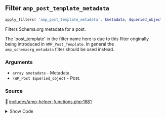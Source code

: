 ## Filter `amp_post_template_metadata`

```php
apply_filters( 'amp_post_template_metadata', $metadata, $queried_object );
```

Filters Schema.org metadata for a post.

The &#039;post_template&#039; in the filter name here is due to this filter originally being introduced in `AMP_Post_Template`. In general the `amp_schemaorg_metadata` filter should be used instead.

### Arguments

* `array $metadata` - Metadata.
* `\WP_Post $queried_object` - Post.

### Source

:link: [includes/amp-helper-functions.php:1681](/includes/amp-helper-functions.php#L1681)

<details>
<summary>Show Code</summary>

```php
$metadata = apply_filters( 'amp_post_template_metadata', $metadata, $queried_object );
```

</details>
